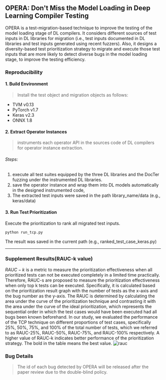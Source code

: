 ## OPERA: Don't Miss the Model Loading in Deep Learning Compiler Testing
OPERA is a test-migration-based technique to improve the testing of the model loading stage of DL compilers.
It considers different sources of test inputs in DL libraries for migration (i.e., test inputs documented in DL libraries and test inputs generated using recent fuzzers).
Also, it designs a diversity-based test prioritization strategy to migrate and execute those test inputs that are more likely to detect diverse bugs in the model loading stage, to improve the testing efficiency.


### Reproducibility

####  1. Build Environment
> Install the test object and migration objects as follows:
* TVM v0.13
* PyTorch v1.7
* Keras v2.3
* ONNX 1.8


#### 2. Extract Operator Instances
> instruments each operator API in the sources code of DL compilers for operator instance extraction.
###### Steps:
  1) execute all test suites equipped by the three DL libraries and the DocTer fuzzing under the instrumented DL libraries.
  2) save the operator instance and wrap them into DL models automatically in the designed instrumented code,
  3) The extracted test inputs were saved in the path library_name/data (e.g., keras/data)


####  3. Run Test Prioritization
Execute the prioritization to rank all migrated test inputs.
```
python run_tcp.py
```
The result was saved in the current path (e.g., ranked_test_case_keras.py)


----

### Supplement Results(RAUC-k value)
$RAUC-k$ is a metric to measure the prioritization effectiveness when all prioritized tests can not be executed completely in a limited time practically. 
Therefore, RAUC-s are proposed to measure the prioritization effectiveness when only top k tests can be executed.
Specifically, it is calculated based on the prioritization result graph with the number of tests as the x-axis and the bug number as the y-axis.
The RAUC is determined by calculating the area under the curve of the prioritization technique and contrasting it with the area under the curve of the ideal prioritization, which represents the sequential order in which the test cases would have been executed had all bugs been known beforehand.
In our study, we evaluated the performance of the TCP technique on different proportions of test cases, specifically 25\%, 50\%, 75\%, and 100\% of the total number of tests, which we referred to as RAUC-25\%, RAUC-50\%, RAUC-75\%, and RAUC-100\% respectively. A higher value of RAUC-k indicates better performance of the prioritization strategy. The bold in the table means the best value.
![rauc](https://github.com/AnonymousWorks/OPERA/assets/89679728/57c206d4-2c8e-46b6-bbc3-269b18f2a299)


### Bug Details
> The id of each bug detected by OPERA will be released after the paper review due to the double-blind policy.


